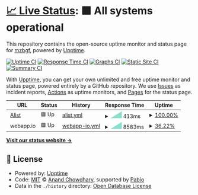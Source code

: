 # [📈 Live Status](https://mzbgf.github.io/uptime): <!--live status--> **🟩 All systems operational**

This repository contains the open-source uptime monitor and status page for [mzbgf](https://mzbgf.github.io/uptime), powered by [Upptime](https://github.com/upptime/upptime).

[![Uptime CI](https://github.com/mzbgf/uptime/workflows/Uptime%20CI/badge.svg)](https://github.com/mzbgf/uptime/actions?query=workflow%3A%22Uptime+CI%22)
[![Response Time CI](https://github.com/mzbgf/uptime/workflows/Response%20Time%20CI/badge.svg)](https://github.com/mzbgf/uptime/actions?query=workflow%3A%22Response+Time+CI%22)
[![Graphs CI](https://github.com/mzbgf/uptime/workflows/Graphs%20CI/badge.svg)](https://github.com/mzbgf/uptime/actions?query=workflow%3A%22Graphs+CI%22)
[![Static Site CI](https://github.com/mzbgf/uptime/workflows/Static%20Site%20CI/badge.svg)](https://github.com/mzbgf/uptime/actions?query=workflow%3A%22Static+Site+CI%22)
[![Summary CI](https://github.com/mzbgf/uptime/workflows/Summary%20CI/badge.svg)](https://github.com/mzbgf/uptime/actions?query=workflow%3A%22Summary+CI%22)

With [Upptime](https://upptime.js.org), you can get your own unlimited and free uptime monitor and status page, powered entirely by a GitHub repository. We use [Issues](https://github.com/mzbgf/uptime/issues) as incident reports, [Actions](https://github.com/mzbgf/uptime/actions) as uptime monitors, and [Pages](https://mzbgf.github.io/uptime) for the status page.

<!--start: status pages-->
<!-- This summary is generated by Upptime (https://github.com/upptime/upptime) -->
<!-- Do not edit this manually, your changes will be overwritten -->
<!-- prettier-ignore -->
| URL | Status | History | Response Time | Uptime |
| --- | ------ | ------- | ------------- | ------ |
| <img alt="" src="https://icons.duckduckgo.com/ip3/pan.coolc.life.ico" height="13"> [Alist](https://pan.coolc.life) | 🟩 Up | [alist.yml](https://github.com/mzbgf/uptime/commits/HEAD/history/alist.yml) | <details><summary><img alt="Response time graph" src="./graphs/alist/response-time-week.png" height="20"> 413ms</summary><br><a href="https://mzbgf.github.io/uptime/history/alist"><img alt="Response time 413" src="https://img.shields.io/endpoint?url=https%3A%2F%2Fraw.githubusercontent.com%2Fmzbgf%2Fuptime%2FHEAD%2Fapi%2Falist%2Fresponse-time.json"></a><br><a href="https://mzbgf.github.io/uptime/history/alist"><img alt="24-hour response time 413" src="https://img.shields.io/endpoint?url=https%3A%2F%2Fraw.githubusercontent.com%2Fmzbgf%2Fuptime%2FHEAD%2Fapi%2Falist%2Fresponse-time-day.json"></a><br><a href="https://mzbgf.github.io/uptime/history/alist"><img alt="7-day response time 413" src="https://img.shields.io/endpoint?url=https%3A%2F%2Fraw.githubusercontent.com%2Fmzbgf%2Fuptime%2FHEAD%2Fapi%2Falist%2Fresponse-time-week.json"></a><br><a href="https://mzbgf.github.io/uptime/history/alist"><img alt="30-day response time 413" src="https://img.shields.io/endpoint?url=https%3A%2F%2Fraw.githubusercontent.com%2Fmzbgf%2Fuptime%2FHEAD%2Fapi%2Falist%2Fresponse-time-month.json"></a><br><a href="https://mzbgf.github.io/uptime/history/alist"><img alt="1-year response time 413" src="https://img.shields.io/endpoint?url=https%3A%2F%2Fraw.githubusercontent.com%2Fmzbgf%2Fuptime%2FHEAD%2Fapi%2Falist%2Fresponse-time-year.json"></a></details> | <details><summary><a href="https://mzbgf.github.io/uptime/history/alist">100.00%</a></summary><a href="https://mzbgf.github.io/uptime/history/alist"><img alt="All-time uptime 100.00%" src="https://img.shields.io/endpoint?url=https%3A%2F%2Fraw.githubusercontent.com%2Fmzbgf%2Fuptime%2FHEAD%2Fapi%2Falist%2Fuptime.json"></a><br><a href="https://mzbgf.github.io/uptime/history/alist"><img alt="24-hour uptime 100.00%" src="https://img.shields.io/endpoint?url=https%3A%2F%2Fraw.githubusercontent.com%2Fmzbgf%2Fuptime%2FHEAD%2Fapi%2Falist%2Fuptime-day.json"></a><br><a href="https://mzbgf.github.io/uptime/history/alist"><img alt="7-day uptime 100.00%" src="https://img.shields.io/endpoint?url=https%3A%2F%2Fraw.githubusercontent.com%2Fmzbgf%2Fuptime%2FHEAD%2Fapi%2Falist%2Fuptime-week.json"></a><br><a href="https://mzbgf.github.io/uptime/history/alist"><img alt="30-day uptime 100.00%" src="https://img.shields.io/endpoint?url=https%3A%2F%2Fraw.githubusercontent.com%2Fmzbgf%2Fuptime%2FHEAD%2Fapi%2Falist%2Fuptime-month.json"></a><br><a href="https://mzbgf.github.io/uptime/history/alist"><img alt="1-year uptime 100.00%" src="https://img.shields.io/endpoint?url=https%3A%2F%2Fraw.githubusercontent.com%2Fmzbgf%2Fuptime%2FHEAD%2Fapi%2Falist%2Fuptime-year.json"></a></details>
| <img alt="" src="https://icons.duckduckgo.com/ip3/.ico" height="13"> webapp.io | 🟩 Up | [webapp-io.yml](https://github.com/mzbgf/uptime/commits/HEAD/history/webapp-io.yml) | <details><summary><img alt="Response time graph" src="./graphs/webapp-io/response-time-week.png" height="20"> 8583ms</summary><br><a href="https://mzbgf.github.io/uptime/history/webapp-io"><img alt="Response time 8583" src="https://img.shields.io/endpoint?url=https%3A%2F%2Fraw.githubusercontent.com%2Fmzbgf%2Fuptime%2FHEAD%2Fapi%2Fwebapp-io%2Fresponse-time.json"></a><br><a href="https://mzbgf.github.io/uptime/history/webapp-io"><img alt="24-hour response time 8583" src="https://img.shields.io/endpoint?url=https%3A%2F%2Fraw.githubusercontent.com%2Fmzbgf%2Fuptime%2FHEAD%2Fapi%2Fwebapp-io%2Fresponse-time-day.json"></a><br><a href="https://mzbgf.github.io/uptime/history/webapp-io"><img alt="7-day response time 8583" src="https://img.shields.io/endpoint?url=https%3A%2F%2Fraw.githubusercontent.com%2Fmzbgf%2Fuptime%2FHEAD%2Fapi%2Fwebapp-io%2Fresponse-time-week.json"></a><br><a href="https://mzbgf.github.io/uptime/history/webapp-io"><img alt="30-day response time 8583" src="https://img.shields.io/endpoint?url=https%3A%2F%2Fraw.githubusercontent.com%2Fmzbgf%2Fuptime%2FHEAD%2Fapi%2Fwebapp-io%2Fresponse-time-month.json"></a><br><a href="https://mzbgf.github.io/uptime/history/webapp-io"><img alt="1-year response time 8583" src="https://img.shields.io/endpoint?url=https%3A%2F%2Fraw.githubusercontent.com%2Fmzbgf%2Fuptime%2FHEAD%2Fapi%2Fwebapp-io%2Fresponse-time-year.json"></a></details> | <details><summary><a href="https://mzbgf.github.io/uptime/history/webapp-io">36.22%</a></summary><a href="https://mzbgf.github.io/uptime/history/webapp-io"><img alt="All-time uptime 36.22%" src="https://img.shields.io/endpoint?url=https%3A%2F%2Fraw.githubusercontent.com%2Fmzbgf%2Fuptime%2FHEAD%2Fapi%2Fwebapp-io%2Fuptime.json"></a><br><a href="https://mzbgf.github.io/uptime/history/webapp-io"><img alt="24-hour uptime 36.22%" src="https://img.shields.io/endpoint?url=https%3A%2F%2Fraw.githubusercontent.com%2Fmzbgf%2Fuptime%2FHEAD%2Fapi%2Fwebapp-io%2Fuptime-day.json"></a><br><a href="https://mzbgf.github.io/uptime/history/webapp-io"><img alt="7-day uptime 36.22%" src="https://img.shields.io/endpoint?url=https%3A%2F%2Fraw.githubusercontent.com%2Fmzbgf%2Fuptime%2FHEAD%2Fapi%2Fwebapp-io%2Fuptime-week.json"></a><br><a href="https://mzbgf.github.io/uptime/history/webapp-io"><img alt="30-day uptime 36.22%" src="https://img.shields.io/endpoint?url=https%3A%2F%2Fraw.githubusercontent.com%2Fmzbgf%2Fuptime%2FHEAD%2Fapi%2Fwebapp-io%2Fuptime-month.json"></a><br><a href="https://mzbgf.github.io/uptime/history/webapp-io"><img alt="1-year uptime 36.22%" src="https://img.shields.io/endpoint?url=https%3A%2F%2Fraw.githubusercontent.com%2Fmzbgf%2Fuptime%2FHEAD%2Fapi%2Fwebapp-io%2Fuptime-year.json"></a></details>

<!--end: status pages-->

[**Visit our status website →**](https://mzbgf.github.io/uptime)

## 📄 License

- Powered by: [Upptime](https://github.com/upptime/upptime)
- Code: [MIT](./LICENSE) © [Anand Chowdhary](https://anandchowdhary.com), supported by [Pabio](https://pabio.com)
- Data in the `./history` directory: [Open Database License](https://opendatacommons.org/licenses/odbl/1-0/)
